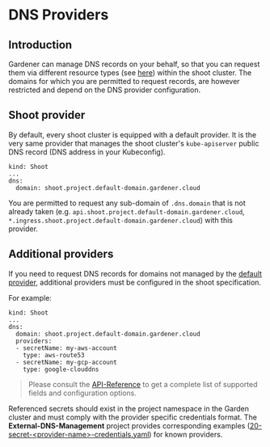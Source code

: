 # DNS Providers

## Introduction

Gardener can manage DNS records on your behalf, so that you can request them via different resource types (see [here](./dns_names.md)) within the shoot cluster. The domains for which you are permitted to request records, are however restricted and depend on the DNS provider configuration.

## Shoot provider

By default, every shoot cluster is equipped with a default provider. It is the very same provider that manages the shoot cluster's `kube-apiserver` public DNS record (DNS address in your Kubeconfig).

```
kind: Shoot
...
dns:
  domain: shoot.project.default-domain.gardener.cloud
```

You are permitted to request any sub-domain of `.dns.domain` that is not already taken (e.g. `api.shoot.project.default-domain.gardener.cloud`, `*.ingress.shoot.project.default-domain.gardener.cloud`) with this provider.

## Additional providers

If you need to request DNS records for domains not managed by the [default provider](#Shoot-provider), additional providers must be configured in the shoot specification.

For example:
```
kind: Shoot
...
dns:
  domain: shoot.project.default-domain.gardener.cloud
  providers:
  - secretName: my-aws-account
    type: aws-route53
  - secretName: my-gcp-account
    type: google-clouddns
```

> Please consult the [API-Reference](https://gardener.cloud/documentation/references/core/#core.gardener.cloud/v1beta1.DNSProvider) to get a complete list of supported fields and configuration options.

Referenced secrets should exist in the project namespace in the Garden cluster and must comply with the provider specific credentials format. The **External-DNS-Management** project provides corresponding examples ([20-secret-\<provider-name>-credentials.yaml](https://github.com/gardener/external-dns-management/tree/master/examples)) for known providers.

